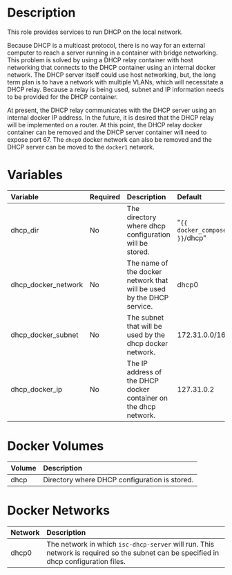# Description

This role provides services to run DHCP on the local network.

Because DHCP is a multicast protocol, there is no way for an external computer to reach a server running in a container
with bridge networking.  This problem is solved by using a DHCP relay container with host networking that connects to
the DHCP container using an internal docker network.  The DHCP server itself could use host networking, but, the long
term plan is to have a network with multiple VLANs, which will necessitate a DHCP relay.  Because a relay is being used,
subnet and IP information needs to be provided for the DHCP container.

At present, the DHCP relay communicates with the DHCP server using an internal docker IP address.  In the future, it is
desired that the DHCP relay will be implemented on a router.  At this point, the DHCP relay docker container can be
removed and the DHCP server container will need to expose port 67.  The `dhcp0` docker network can also be removed and
the DHCP server can be moved to the `docker1` network.

# Variables

| Variable            | Required | Description                                                           | Default                           |
|:--------------------|:---------|:----------------------------------------------------------------------|:----------------------------------|
| dhcp_dir            | No       | The directory where dhcp configuration will be stored.                | "`{{ docker_compose_dir }}`/dhcp" |
| dhcp_docker_network | No       | The name of the docker network that will be used by the DHCP service. | dhcp0                             |
| dhcp_docker_subnet  | No       | The subnet that will be used by the dhcp docker network.              | 172.31.0.0/16                     |
| dhcp_docker_ip      | No       | The IP address of the DHCP docker container on the dhcp network.      | 127.31.0.2                        |

# Docker Volumes

 | Volume             | Description                                   |
|:-------------------|:----------------------------------------------|
 | dhcp               | Directory where DHCP configuration is stored. |

# Docker Networks

 | Network | Description                                                                                                                            |
|:--------|:---------------------------------------------------------------------------------------------------------------------------------------|
 | dhcp0   | The network in which `isc-dhcp-server` will run.  This network is required so the subnet can be specified in dhcp configuration files. |
